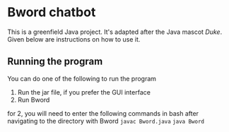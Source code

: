 # Bword chatbot

This is a greenfield Java project. It's adapted after the Java mascot _Duke_. Given below are instructions on how to use it.

## Running the program

You can do one of the following to run the program
1. Run the jar file, if you prefer the GUI interface
2. Run Bword

for 2, you will need to enter the following commands in bash after navigating to the directory with Bword
```javac Bword.java```
```java Bword```
